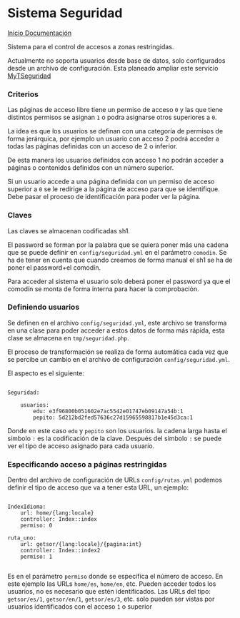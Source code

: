 Sistema Seguridad
=================

[Inicio Documentación][2] 


Sistema para el control de accesos a zonas restringidas.

Actualmente no soporta usuarios desde base de datos, solo configurados desde un archivo de configuración. Esta planeado ampliar este servicio [MyTSeguridad][1]


### Criterios

Las páginas de acceso libre tiene un permiso de acceso `0` y las que tiene distintos permisos se asignan `1` o podra asignarse otros superiores a `0`.

La idea es que los usuarios se definan con una categoría de permisos de forma jerárquica, por ejemplo un usuario con acceso 2 podrá acceder a todas las páginas definidas con un acceso de 2 o inferior.

De esta manera los usuarios definidos con acceso 1 no podrán acceder a páginas o contenidos definidos con un número superior.

Si un usuario accede a una página definida con un permiso de acceso superior a `0` se le redirige a la página de acceso para que se identifique. Debe pasar el proceso de identificación para poder ver la página.

### Claves

Las claves se almacenan codificadas sh1.

El password se forman por la palabra que se quiera poner más una cadena que se puede definir en `config/seguridad.yml` en el parámetro `comodin`. Se ha de tener en cuenta que cuando creemos de forma manual el sh1 se ha de poner el password+el comodín. 

Para acceder al sistema el usuario solo deberá poner el password ya que el comodín se monta de forma interna para hacer la comprobación.



### Definiendo usuarios

Se definen en el archivo `config/seguridad.yml`, este archivo se transforma en una clase para poder acceder a estos datos de forma más rápida, esta clase se almacena en `tmp/seguridad.php`.

El proceso de transformación se realiza de forma automática cada vez que se percibe un cambio en el archivo de configuración `config/seguridad.yml`.

El aspecto es el siguiente:

```

Seguridad:
    
    usuarios:
        edu: e3f96800b051602e7ac5542e01747eb09147a54b:1
        pepito: 5d212bd2fed57636c27d15965598817b1e45d3ca:1

```

Donde en este caso `edu` y `pepito` son los usuarios. la cadena larga hasta el símbolo `:` es la codificación de la clave. Después del símbolo `:` se puede ver el tipo de acceso asignado para cada usuario.


### Especificando acceso a páginas restringidas

Dentro del archivo de configuración de URLs `config/rutas.yml` podemos definir el tipo de acceso que va a tener esta URL, un ejemplo:

```

IndexIdioma:
    url: home/{lang:locale}
    controller: Index::index
    permiso: 0
      
ruta_uno:
    url: getsor/{lang:locale}/{pagina:int}
    controller: Index::index2
    permiso: 1


```

Es en el parámetro `permiso` donde se especifica el número de acceso. En este ejemplo las URLs `home/es`, `home/en`, etc. Pueden acceder todos los usuarios, no es necesario que estén identificados.
Las URLs  del tipo: `getsor/es/1`, `getsor/en/1`, `getsor/es/3`, etc. solo pueden ser vistas por usuarios identificados con el acceso `1` o superior


[1]: https://github.com/Didweb/MyTsegurata
[2]:  Inicio_Documentacion.md
